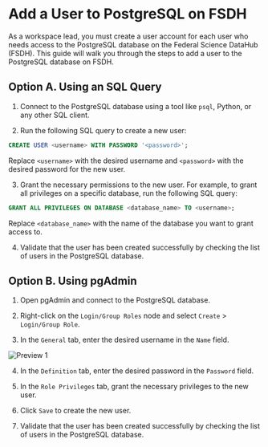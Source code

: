 # Add a User to PostgreSQL on FSDH

As a workspace lead, you must create a user account for each user who needs access to the PostgreSQL database on the Federal Science DataHub (FSDH). This guide will walk you through the steps to add a user to the PostgreSQL database on FSDH.

## Option A. Using an SQL Query

1. Connect to the PostgreSQL database using a tool like `psql`, Python, or any other SQL client.

2. Run the following SQL query to create a new user:

```sql
CREATE USER <username> WITH PASSWORD '<password>';
```

Replace `<username>` with the desired username and `<password>` with the desired password for the new user.

3. Grant the necessary permissions to the new user. For example, to grant all privileges on a specific database, run the following SQL query:

```sql
GRANT ALL PRIVILEGES ON DATABASE <database_name> TO <username>;
```

Replace `<database_name>` with the name of the database you want to grant access to.

4. Validate that the user has been created successfully by checking the list of users in the PostgreSQL database.

## Option B. Using pgAdmin

1. Open pgAdmin and connect to the PostgreSQL database.

2. Right-click on the `Login/Group Roles` node and select `Create` > `Login/Group Role`.

3. In the `General` tab, enter the desired username in the `Name` field.

![Preview 1](/api/docs/UserGuide/Database/create-user-1.png)

4. In the `Definition` tab, enter the desired password in the `Password` field.

5. In the `Role Privileges` tab, grant the necessary privileges to the new user.

6. Click `Save` to create the new user.

7. Validate that the user has been created successfully by checking the list of users in the PostgreSQL database.